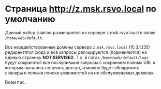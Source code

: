 ﻿# Страница http://z.msk.rsvo.local по умолчанию

Данный набор файлов размещается на сервере z.msk.rsvo.local в папке `/home/web/default`.

Все незадействованные домены сервера `z.msk.rsvo.local` (10.3.1.135) редиректятся сюда и все запросы релоцируются (подменяются) на единую странику **NOT SERVISED**. Т.о. в логах `/home/web/default/logs` будут сохранятся все послупившие запросы с сохраннем полных URL к которым пытались получить доступ, и можно будет обнаружить сканеры и попыки поиска уязвимостей на не обслуживаемых доменах.

Всем пис.  


